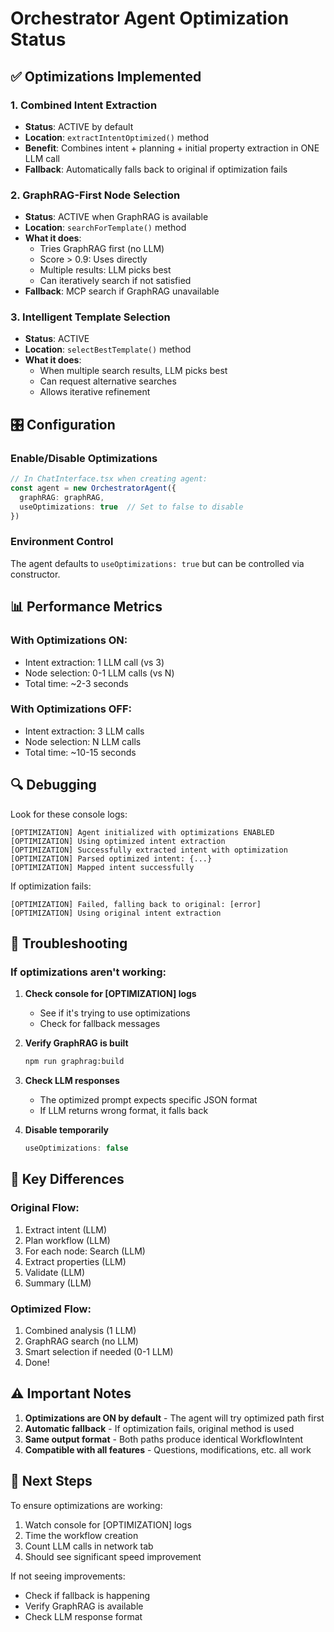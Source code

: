 # Orchestrator Agent Optimization Status

## ✅ Optimizations Implemented

### 1. Combined Intent Extraction
- **Status**: ACTIVE by default
- **Location**: `extractIntentOptimized()` method
- **Benefit**: Combines intent + planning + initial property extraction in ONE LLM call
- **Fallback**: Automatically falls back to original if optimization fails

### 2. GraphRAG-First Node Selection  
- **Status**: ACTIVE when GraphRAG is available
- **Location**: `searchForTemplate()` method
- **What it does**:
  - Tries GraphRAG first (no LLM)
  - Score > 0.9: Uses directly
  - Multiple results: LLM picks best
  - Can iteratively search if not satisfied
- **Fallback**: MCP search if GraphRAG unavailable

### 3. Intelligent Template Selection
- **Status**: ACTIVE
- **Location**: `selectBestTemplate()` method
- **What it does**:
  - When multiple search results, LLM picks best
  - Can request alternative searches
  - Allows iterative refinement

## 🎛️ Configuration

### Enable/Disable Optimizations
```typescript
// In ChatInterface.tsx when creating agent:
const agent = new OrchestratorAgent({
  graphRAG: graphRAG,
  useOptimizations: true  // Set to false to disable
})
```

### Environment Control
The agent defaults to `useOptimizations: true` but can be controlled via constructor.

## 📊 Performance Metrics

### With Optimizations ON:
- Intent extraction: 1 LLM call (vs 3)
- Node selection: 0-1 LLM calls (vs N)
- Total time: ~2-3 seconds

### With Optimizations OFF:
- Intent extraction: 3 LLM calls
- Node selection: N LLM calls
- Total time: ~10-15 seconds

## 🔍 Debugging

Look for these console logs:
```
[OPTIMIZATION] Agent initialized with optimizations ENABLED
[OPTIMIZATION] Using optimized intent extraction
[OPTIMIZATION] Successfully extracted intent with optimization
[OPTIMIZATION] Parsed optimized intent: {...}
[OPTIMIZATION] Mapped intent successfully
```

If optimization fails:
```
[OPTIMIZATION] Failed, falling back to original: [error]
[OPTIMIZATION] Using original intent extraction
```

## 🐛 Troubleshooting

### If optimizations aren't working:

1. **Check console for [OPTIMIZATION] logs**
   - See if it's trying to use optimizations
   - Check for fallback messages

2. **Verify GraphRAG is built**
   ```bash
   npm run graphrag:build
   ```

3. **Check LLM responses**
   - The optimized prompt expects specific JSON format
   - If LLM returns wrong format, it falls back

4. **Disable temporarily**
   ```typescript
   useOptimizations: false
   ```

## 📝 Key Differences

### Original Flow:
1. Extract intent (LLM)
2. Plan workflow (LLM)  
3. For each node: Search (LLM)
4. Extract properties (LLM)
5. Validate (LLM)
6. Summary (LLM)

### Optimized Flow:
1. Combined analysis (1 LLM)
2. GraphRAG search (no LLM)
3. Smart selection if needed (0-1 LLM)
4. Done!

## ⚠️ Important Notes

1. **Optimizations are ON by default** - The agent will try optimized path first
2. **Automatic fallback** - If optimization fails, original method is used
3. **Same output format** - Both paths produce identical WorkflowIntent
4. **Compatible with all features** - Questions, modifications, etc. all work

## 🚀 Next Steps

To ensure optimizations are working:
1. Watch console for [OPTIMIZATION] logs
2. Time the workflow creation
3. Count LLM calls in network tab
4. Should see significant speed improvement

If not seeing improvements:
- Check if fallback is happening
- Verify GraphRAG is available
- Check LLM response format